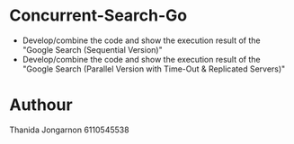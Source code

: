 # Concurrent-Search-Go
- Develop/combine the code and show the execution result of the "Google Search (Sequential Version)" 
- Develop/combine the code and show the execution result of the "Google Search (Parallel Version with Time-Out & Replicated Servers)"
# Authour 
Thanida Jongarnon 6110545538
